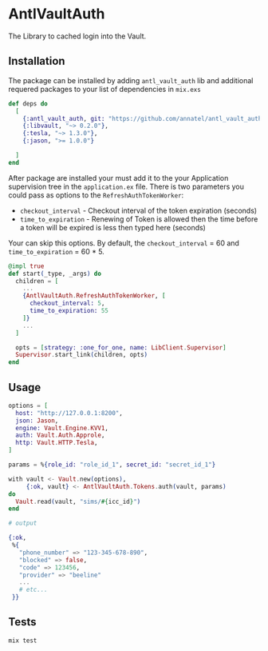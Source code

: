 # AntlVaultAuth

The Library to cached login into the Vault.
## Installation

The package can be installed by adding `antl_vault_auth` lib and additional requered packages to your list of dependencies in `mix.exs`

```elixir
def deps do
  [
    {:antl_vault_auth, git: "https://github.com/annatel/antl_vault_auth.git", tag: "0.1"}
    {:libvault, "~> 0.2.0"},
    {:tesla, "~> 1.3.0"},
    {:jason, ">= 1.0.0"}

  ]
end
```

After package are installed your must add it to the your Application supervision tree in the `application.ex` file.
There is two parameters you could pass as options to the `RefreshAuthTokenWorker`:

- `checkout_interval` - Checkout interval of the token expiration (seconds)
- `time_to_expiration` - Renewing of Token is allowed then the time before a token will be expired is less then typed here (seconds)

Your can skip this options. By default, the `checkout_interval` = 60 and `time_to_expiration` = 60 * 5.

```elixir
@impl true
def start(_type, _args) do
  children = [
    ...
    {AntlVaultAuth.RefreshAuthTokenWorker, [
      checkout_interval: 5,
      time_to_expiration: 55
    ]}
    ...
  ]

  opts = [strategy: :one_for_one, name: LibClient.Supervisor]
  Supervisor.start_link(children, opts)
end
```

## Usage

```elixir
options = [
  host: "http://127.0.0.1:8200",
  json: Jason,
  engine: Vault.Engine.KVV1,
  auth: Vault.Auth.Approle,
  http: Vault.HTTP.Tesla,
]

params = %{role_id: "role_id_1", secret_id: "secret_id_1"}

with vault <- Vault.new(options),
     {:ok, vault} <- AntlVaultAuth.Tokens.auth(vault, params)
do
  Vault.read(vault, "sims/#{icc_id}")
end

# output

{:ok,
 %{
   "phone_number" => "123-345-678-890",
   "blocked" => false,
   "code" => 123456,
   "provider" => "beeline"
   ...
   # etc...
 }}
```

## Tests

```elixir
mix test
```
